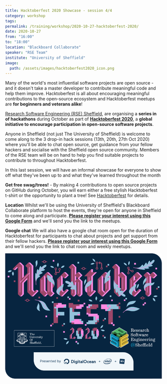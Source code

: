 ```yaml
---
title: Hacktoberfest 2020 Showcase - session 4/4
category: workshop
tags:
permalink: /training/workshop/2020-10-27-hacktoberfest-2020/
date: 2020-10-27
from: "16:00"
to: "18:00"
location: "Blackboard Collaborate"
speaker: "RSE Team"
institute: "University of Sheffield"
image:
  path: /assets/images/hacktoberfest2020_icon.png
---
```


Many of the world's most influential software projects are open source - and it doesn't take a master developer to contribute meaningful code and help them improve. Hacktoberfest is all about encouraging meaningful contributions to the open-source ecosystem
and Hacktoberfest meetups are **for beginners and veterans alike**!

[Research Software Engineering (RSE) Sheffield](/),
are organising a **series in of hackathons** during October
as part of [**Hacktoberfest 2020**][hacktoberfest],
a **global initiative to encourage participation in open-source software projects**.

Anyone in Sheffield (not just The University of Sheffield) is welcome to come along to the 3 drop-in hack sessions (13th, 20th, 27th Oct 2020) where you'll be able to chat open source, get guidance from your fellow hackers and socialise with the Sheffield open source community. Members of the RSE team will be on hand to help you find suitable projects to contribute to throughout Hacktoberfest.

In this last session, we will have an informal showcase for everyone to show off what they've been up to and what they've learned throughout the month

**Get free swag/trees!** - By making 4 contributions to open source projects on GitHub during October, you will earn either a free stylish Hacktoberfest t-shirt or the opportunity to plant a tree! See [Hacktoberfest][hacktoberfest] for details.

**Location**
Whilst we'll be using the University of Sheffield's Blackboard Collaborate platform to host the events, they're open for anyone in Sheffield to come along and participate. [**Please register your interest using this Google Form**](https://forms.gle/hkJtLUTgrNamANF86) and we'll send you the link to the meetups.

**Google chat**
We will also have a google chat room open for the duration of Hacktoberfest for participants to chat about projects and get support from their fellow hackers. [**Please register your interest using this Google Form**](https://forms.gle/hkJtLUTgrNamANF86) and we'll send you the link to chat room and weekly meetups.

<p align="center">
<img src="/assets/images/hacktoberfest_2020_image.png" alt="Hacktoberfest 2020 logo" />
</p>

[hacktoberfest]: https://hacktoberfest.digitalocean.com
